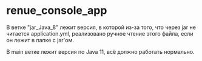 # renue_console_app


В ветке "jar_Java_8" лежит версия, в которой из-за того, что через jar не читается application.yml, реализовано ручное чтение этого файла, если он лежит в папке с jar'ом.

В main ветке лежит версия по Java 11, всё должно работать нормально.
